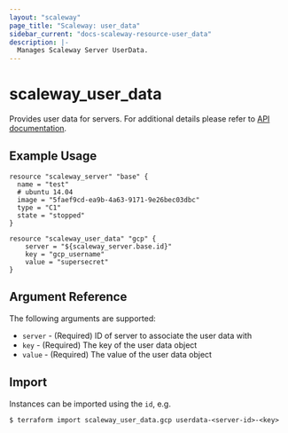 ```yaml
---
layout: "scaleway"
page_title: "Scaleway: user_data"
sidebar_current: "docs-scaleway-resource-user_data"
description: |-
  Manages Scaleway Server UserData.
---
```


# scaleway\_user\_data

Provides user data for servers.
For additional details please refer to [API documentation](https://developer.scaleway.com/#user-data).

## Example Usage

```hcl
resource "scaleway_server" "base" {
  name = "test"
  # ubuntu 14.04
  image = "5faef9cd-ea9b-4a63-9171-9e26bec03dbc"
  type = "C1"
  state = "stopped"
}

resource "scaleway_user_data" "gcp" {
	server = "${scaleway_server.base.id}"
	key = "gcp_username"
	value = "supersecret"
}
```

## Argument Reference

The following arguments are supported:

* `server` - (Required) ID of server to associate the user data with
* `key` - (Required) The key of the user data object
* `value` - (Required) The value of the user data object

## Import

Instances can be imported using the `id`, e.g.

```
$ terraform import scaleway_user_data.gcp userdata-<server-id>-<key>
```
